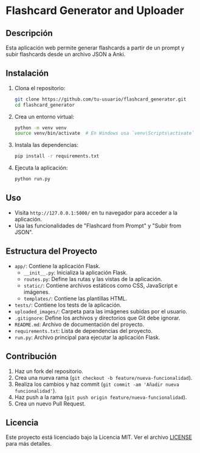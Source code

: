 # Flashcard Generator and Uploader

## Descripción
Esta aplicación web permite generar flashcards a partir de un prompt y subir flashcards desde un archivo JSON a Anki.

## Instalación
1. Clona el repositorio:
    ```bash
    git clone https://github.com/tu-usuario/flashcard_generator.git
    cd flashcard_generator
    ```

2. Crea un entorno virtual:
    ```bash
    python -m venv venv
    source venv/bin/activate  # En Windows usa `venv\Scripts\activate`
    ```

3. Instala las dependencias:
    ```bash
    pip install -r requirements.txt
    ```

4. Ejecuta la aplicación:
    ```bash
    python run.py
    ```

## Uso
- Visita `http://127.0.0.1:5000/` en tu navegador para acceder a la aplicación.
- Usa las funcionalidades de "Flashcard from Prompt" y "Subir from JSON".

## Estructura del Proyecto
- `app/`: Contiene la aplicación Flask.
  - `__init__.py`: Inicializa la aplicación Flask.
  - `routes.py`: Define las rutas y las vistas de la aplicación.
  - `static/`: Contiene archivos estáticos como CSS, JavaScript e imágenes.
  - `templates/`: Contiene las plantillas HTML.
- `tests/`: Contiene los tests de la aplicación.
- `uploaded_images/`: Carpeta para las imágenes subidas por el usuario.
- `.gitignore`: Define los archivos y directorios que Git debe ignorar.
- `README.md`: Archivo de documentación del proyecto.
- `requirements.txt`: Lista de dependencias del proyecto.
- `run.py`: Archivo principal para ejecutar la aplicación Flask.

## Contribución
1. Haz un fork del repositorio.
2. Crea una nueva rama (`git checkout -b feature/nueva-funcionalidad`).
3. Realiza los cambios y haz commit (`git commit -am 'Añadir nueva funcionalidad'`).
4. Haz push a la rama (`git push origin feature/nueva-funcionalidad`).
5. Crea un nuevo Pull Request.

## Licencia
Este proyecto está licenciado bajo la Licencia MIT. Ver el archivo [LICENSE](LICENSE) para más detalles.



